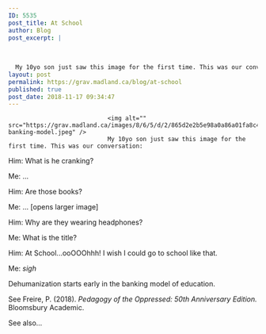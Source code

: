 ```yaml
---
ID: 5535
post_title: At School
author: Blog
post_excerpt: |
  
  
  
  My 10yo son just saw this image for the first time. This was our conversation:Him: What is he cranking?Me: ...Him: Are those books?Me: ... [opens larger image]Him: Why a...
layout: post
permalink: https://grav.madland.ca/blog/at-school
published: true
post_date: 2018-11-17 09:34:47
---
```

<pre><code>                            &lt;img alt="" src="https://grav.madland.ca/images/8/6/5/d/2/865d2e2b5e98a0a86a01fa8c4677dc06463238c1-banking-model.jpeg" /&gt;
                            My 10yo son just saw this image for the first time. This was our conversation:
</code></pre>

Him: What is he cranking?

Me: ...

Him: Are those books?

Me: ... [opens larger image]

Him: Why are they wearing headphones?

Me: What is the title?

Him: At School...ooOOOhhh! I wish I could go to school like that.

Me: <em>sigh</em>

Dehumanization starts early in the banking model of education.</p>

<div class="notices green">
<p>See Freire, P. (2018). <em>Pedagogy of the Oppressed: 50th Anniversary Edition.</em> Bloomsbury Academic.
</div>

<div class="notices green">
<p>See also...</p></div>